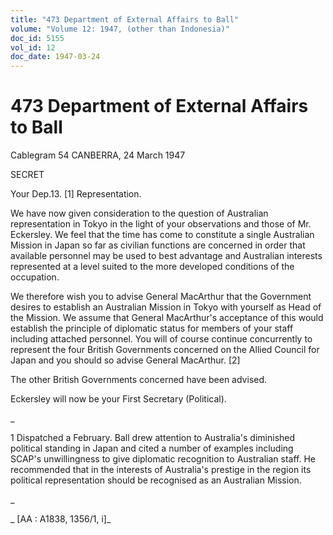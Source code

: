 ```yaml
---
title: "473 Department of External Affairs to Ball"
volume: "Volume 12: 1947, (other than Indonesia)"
doc_id: 5155
vol_id: 12
doc_date: 1947-03-24
---
```


# 473 Department of External Affairs to Ball

Cablegram 54 CANBERRA, 24 March 1947

SECRET

Your Dep.13. [1] Representation.

We have now given consideration to the question of Australian representation in Tokyo in the light of your observations and those of Mr. Eckersley. We feel that the time has come to constitute a single Australian Mission in Japan so far as civilian functions are concerned in order that available personnel may be used to best advantage and Australian interests represented at a level suited to the more developed conditions of the occupation.

We therefore wish you to advise General MacArthur that the Government desires to establish an Australian Mission in Tokyo with yourself as Head of the Mission. We assume that General MacArthur's acceptance of this would establish the principle of diplomatic status for members of your staff including attached personnel. You will of course continue concurrently to represent the four British Governments concerned on the Allied Council for Japan and you should so advise General MacArthur. [2]

The other British Governments concerned have been advised.

Eckersley will now be your First Secretary (Political).

_

1 Dispatched a February. Ball drew attention to Australia's diminished political standing in Japan and cited a number of examples including SCAP's unwillingness to give diplomatic recognition to Australian staff. He recommended that in the interests of Australia's prestige in the region its political representation should be recognised as an Australian Mission.

_

_ [AA : A1838, 1356/1, i]_
